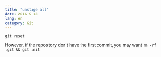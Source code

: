```yaml
---
title: "unstage all"
date: 2016-5-13
lang: en
category: Git
---
```


`git reset`

However, if the repository don't have the first commit, you may want `rm -rf .git && git init`
